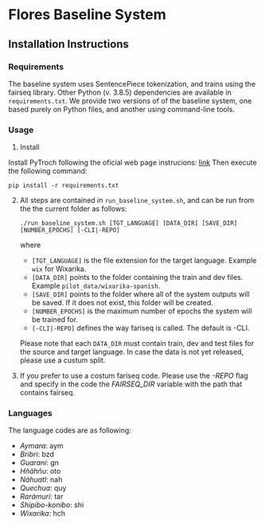 # Flores Baseline System

## Installation Instructions

### Requirements

The baseline system uses SentencePiece tokenization, and trains using the fairseq library. Other Python (v. 3.8.5) 
dependencies are available in `requirements.txt`. We provide two versions of of the baseline system, 
one based purely on Python files, and another using command-line tools.

### Usage

1. Install

Install PyTroch following the oficial web page instrucions: [link](https://pytorch.org/get-started/locally/)
Then execute the following command:
```
pip install -r requirements.txt
```

2. All steps are contained in `run_baseline_system.sh`, and can be run from the the current folder 
as follows: 
    ```
    ./run_baseline_system.sh [TGT_LANGUAGE] [DATA_DIR] [SAVE_DIR] [NUMBER_EPOCHS] [-CLI|-REPO]
    ``` 
    where
   - `[TGT_LANGUAGE]` is the file extension for the target language. Example `wix` for Wixarika. 
   - `[DATA_DIR]` points to the folder containing the train and dev files. Example `pilot_data/wixarika-spanish`.
   - `[SAVE_DIR]` points to the folder where all of the system outputs will be saved. If it does not exist, this
    folder will be created. 
   - `[NUMBER_EPOCHS]` is the maximum number of epochs the system will be trained for.
   - `[-CLI|-REPO]` defines the way fariseq is called. The default is -CLI.

   Please note that each `DATA_DIR` must contain train, dev and test files for the source and target language. In case the data is not yet released, please use a custum split.


3. If you prefer to use a costum fariseq code. Please use the *-REPO* flag and specify in the code the *FAIRSEQ\_DIR* variable with the path that contains fairseq.

### Languages

   The language codes are as following:
   - *Aymara*: aym
   - *Bribri*: bzd
   - *Guaraní*: gn
   - *Hñähñu*: oto
   - *Náhuatl*: nah
   - *Quechua*: quy
   - *Rarámuri*: tar
   - *Shipibo-konibo*: shi
   - *Wixarika*: hch

